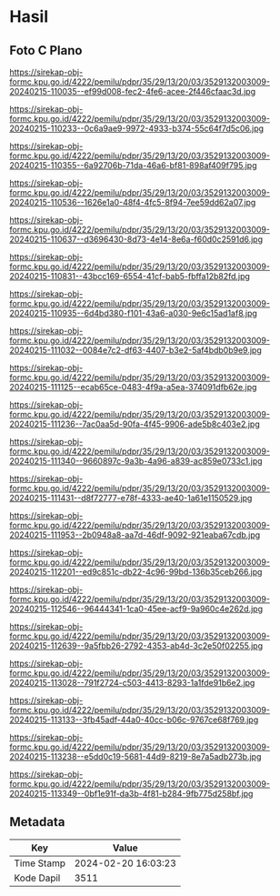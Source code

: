 # Hasil

## Foto C Plano

https://sirekap-obj-formc.kpu.go.id/4222/pemilu/pdpr/35/29/13/20/03/3529132003009-20240215-110035--ef99d008-fec2-4fe6-acee-2f446cfaac3d.jpg

https://sirekap-obj-formc.kpu.go.id/4222/pemilu/pdpr/35/29/13/20/03/3529132003009-20240215-110233--0c6a9ae9-9972-4933-b374-55c64f7d5c06.jpg

https://sirekap-obj-formc.kpu.go.id/4222/pemilu/pdpr/35/29/13/20/03/3529132003009-20240215-110355--6a92706b-71da-46a6-bf81-898af409f795.jpg

https://sirekap-obj-formc.kpu.go.id/4222/pemilu/pdpr/35/29/13/20/03/3529132003009-20240215-110536--1626e1a0-48f4-4fc5-8f94-7ee59dd62a07.jpg

https://sirekap-obj-formc.kpu.go.id/4222/pemilu/pdpr/35/29/13/20/03/3529132003009-20240215-110637--d3696430-8d73-4e14-8e6a-f60d0c2591d6.jpg

https://sirekap-obj-formc.kpu.go.id/4222/pemilu/pdpr/35/29/13/20/03/3529132003009-20240215-110831--43bcc169-6554-41cf-bab5-fbffa12b82fd.jpg

https://sirekap-obj-formc.kpu.go.id/4222/pemilu/pdpr/35/29/13/20/03/3529132003009-20240215-110935--6d4bd380-f101-43a6-a030-9e6c15ad1af8.jpg

https://sirekap-obj-formc.kpu.go.id/4222/pemilu/pdpr/35/29/13/20/03/3529132003009-20240215-111032--0084e7c2-df63-4407-b3e2-5af4bdb0b9e9.jpg

https://sirekap-obj-formc.kpu.go.id/4222/pemilu/pdpr/35/29/13/20/03/3529132003009-20240215-111125--ecab65ce-0483-4f9a-a5ea-374091dfb62e.jpg

https://sirekap-obj-formc.kpu.go.id/4222/pemilu/pdpr/35/29/13/20/03/3529132003009-20240215-111236--7ac0aa5d-90fa-4f45-9906-ade5b8c403e2.jpg

https://sirekap-obj-formc.kpu.go.id/4222/pemilu/pdpr/35/29/13/20/03/3529132003009-20240215-111340--9660897c-9a3b-4a96-a839-ac859e0733c1.jpg

https://sirekap-obj-formc.kpu.go.id/4222/pemilu/pdpr/35/29/13/20/03/3529132003009-20240215-111431--d8f72777-e78f-4333-ae40-1a61e1150529.jpg

https://sirekap-obj-formc.kpu.go.id/4222/pemilu/pdpr/35/29/13/20/03/3529132003009-20240215-111953--2b0948a8-aa7d-46df-9092-921eaba67cdb.jpg

https://sirekap-obj-formc.kpu.go.id/4222/pemilu/pdpr/35/29/13/20/03/3529132003009-20240215-112201--ed9c851c-db22-4c96-99bd-136b35ceb266.jpg

https://sirekap-obj-formc.kpu.go.id/4222/pemilu/pdpr/35/29/13/20/03/3529132003009-20240215-112546--96444341-1ca0-45ee-acf9-9a960c4e262d.jpg

https://sirekap-obj-formc.kpu.go.id/4222/pemilu/pdpr/35/29/13/20/03/3529132003009-20240215-112639--9a5fbb26-2792-4353-ab4d-3c2e50f02255.jpg

https://sirekap-obj-formc.kpu.go.id/4222/pemilu/pdpr/35/29/13/20/03/3529132003009-20240215-113028--791f2724-c503-4413-8293-1a1fde91b6e2.jpg

https://sirekap-obj-formc.kpu.go.id/4222/pemilu/pdpr/35/29/13/20/03/3529132003009-20240215-113133--3fb45adf-44a0-40cc-b06c-9767ce68f769.jpg

https://sirekap-obj-formc.kpu.go.id/4222/pemilu/pdpr/35/29/13/20/03/3529132003009-20240215-113238--e5dd0c19-5681-44d9-8219-8e7a5adb273b.jpg

https://sirekap-obj-formc.kpu.go.id/4222/pemilu/pdpr/35/29/13/20/03/3529132003009-20240215-113349--0bf1e91f-da3b-4f81-b284-9fb775d258bf.jpg


## Metadata

| Key        | Value               |
| ---------- | ------------------- |
| Time Stamp | 2024-02-20 16:03:23 |
| Kode Dapil | 3511                |



